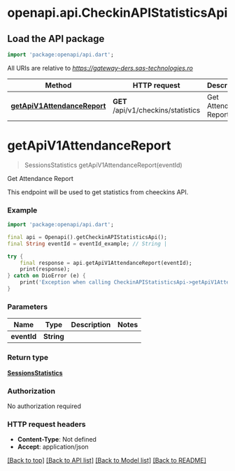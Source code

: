 # openapi.api.CheckinAPIStatisticsApi

## Load the API package
```dart
import 'package:openapi/api.dart';
```

All URIs are relative to *https://gateway-ders.sas-technologies.ro*

Method | HTTP request | Description
------------- | ------------- | -------------
[**getApiV1AttendanceReport**](CheckinAPIStatisticsApi.md#getapiv1attendancereport) | **GET** /api/v1/checkins/statistics | Get Attendance Report


# **getApiV1AttendanceReport**
> SessionsStatistics getApiV1AttendanceReport(eventId)

Get Attendance Report

This endpoint will be used to get statistics from cheeckins API.

### Example
```dart
import 'package:openapi/api.dart';

final api = Openapi().getCheckinAPIStatisticsApi();
final String eventId = eventId_example; // String | 

try {
    final response = api.getApiV1AttendanceReport(eventId);
    print(response);
} catch on DioError (e) {
    print('Exception when calling CheckinAPIStatisticsApi->getApiV1AttendanceReport: $e\n');
}
```

### Parameters

Name | Type | Description  | Notes
------------- | ------------- | ------------- | -------------
 **eventId** | **String**|  | 

### Return type

[**SessionsStatistics**](SessionsStatistics.md)

### Authorization

No authorization required

### HTTP request headers

 - **Content-Type**: Not defined
 - **Accept**: application/json

[[Back to top]](#) [[Back to API list]](../README.md#documentation-for-api-endpoints) [[Back to Model list]](../README.md#documentation-for-models) [[Back to README]](../README.md)

